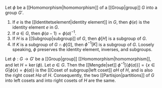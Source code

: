 Let $\phi$ be a [[Homomorphism|homomorphism]] of a [[Group|group]] $G$ into a group $G'$. 
1. If $e$ is the [[Identitetselement|identity element]] in $G$, then $\phi(e)$ is the identity element $e$ in $G$. 
2. If $a \in G$, then $\phi(a−1) = \phi(a)^{−1}$.
3. If $H$ is a [[Subgroup|subgroup]] of $G$, then $\phi[H]$ is a subgroup of $G$. 
4. If $K$ is a subgroup of $G\cap \phi[G]$, then $\phi^{−1}[K]$ is a subgroup of $G$. 
Loosely speaking, $\phi$ preserves the identity element, inverses, and subgroups.

Let $\phi : G \to G'$ be a [[Group|group]] [[Homomorphism|homomorphism]], and let $H = \ker(\phi)$. Let $a \in G$. Then the [[Mengde|set]] $\phi^{-1}[\{\phi(a)\}] =\{x \in G |\phi(x) = \phi(a)\}$ is the [[Coset of subgroup|left coset]] $aH$ of $H$, and is also the right coset $Ha$ of $H$. Consequently, the two [[Partisjon|partitions]] of $G$ into left cosets and into right cosets of $H$ are the same.